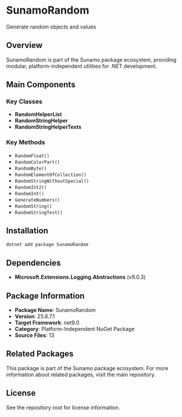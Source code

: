 # SunamoRandom

Generate random objects and values

## Overview

SunamoRandom is part of the Sunamo package ecosystem, providing modular, platform-independent utilities for .NET development.

## Main Components

### Key Classes

- **RandomHelperList**
- **RandomStringHelper**
- **RandomStringHelperTests**

### Key Methods

- `RandomFloat()`
- `RandomColorPart()`
- `RandomByte()`
- `RandomElementOfCollection()`
- `RandomStringWithoutSpecial()`
- `RandomInt2()`
- `RandomInt()`
- `GenerateNumbers()`
- `RandomString()`
- `RandomStringTest()`

## Installation

```bash
dotnet add package SunamoRandom
```

## Dependencies

- **Microsoft.Extensions.Logging.Abstractions** (v9.0.3)

## Package Information

- **Package Name**: SunamoRandom
- **Version**: 25.6.7.1
- **Target Framework**: net9.0
- **Category**: Platform-Independent NuGet Package
- **Source Files**: 13

## Related Packages

This package is part of the Sunamo package ecosystem. For more information about related packages, visit the main repository.

## License

See the repository root for license information.
